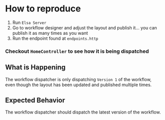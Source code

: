 # How to reproduce

1. Run `Elsa Server`
2. Go to workflow designer and adjust the layout and publish it... you can publish it as many times as you want
3. Run the endpoint found at `endpoints.http`

### Checkout `HomeController` to see how it is being dispatched


## What is Happening

The workflow dispatcher is only dispatching `Version 1` of the workflow, even though the layout has been updated and published multiple times.

## Expected Behavior

The workflow dispatcher should dispatch the latest version of the workflow.